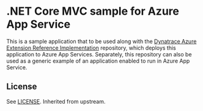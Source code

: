 # .NET Core MVC sample for Azure App Service

This is a sample application that to be used along with the [Dynatrace Azure Extension Reference Implementation](https://github.com/jonathansd1/azure-extension-reference) repository, which deploys this application to Azure App Services. Separately, this repository can also be used as a generic example of an application enabled to run in Azure App Service.

## License

See [LICENSE](LICENSE.md). Inherited from upstream.
